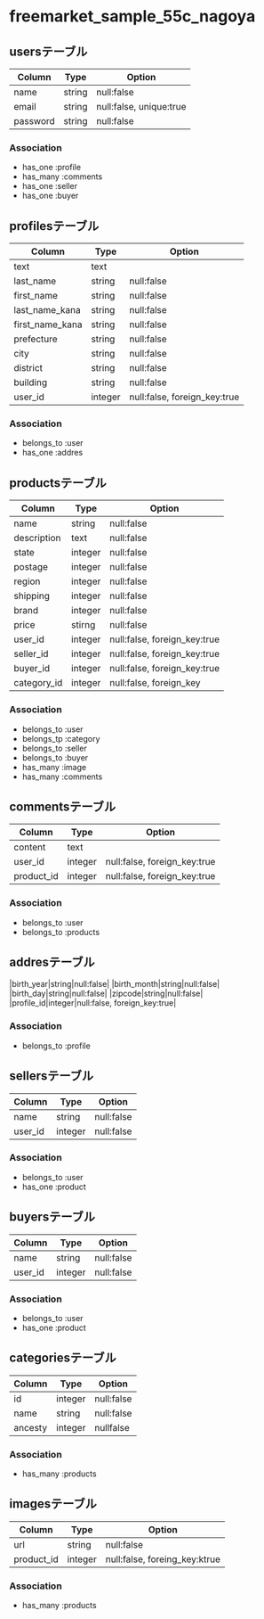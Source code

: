# freemarket_sample_55c_nagoya

## usersテーブル

|Column|Type|Option|
|------|----|------|
|name|string|null:false|
|email|string|null:false, unique:true|
|password|string|null:false|

### Association

- has_one  :profile
- has_many :comments
- has_one  :seller
- has_one  :buyer


## profilesテーブル

|Column|Type|Option|
|------|----|------|
|text|text|
|last_name|string|null:false|
|first_name|string|null:false|
|last_name_kana|string|null:false|
|first_name_kana|string|null:false|
|prefecture|string|null:false|
|city|string|null:false|
|district|string|null:false|
|building|string|null:false|
|user_id|integer|null:false, foreign_key:true|

### Association

- belongs_to :user
- has_one    :addres


## productsテーブル

|Column|Type|Option|
|------|----|------|
|name|string|null:false|
|description|text|null:false|
|state|integer|null:false|
|postage|integer|null:false|
|region|integer|null:false|
|shipping|integer|null:false|
|brand|integer|null:false|
|price|stirng|null:false|
|user_id|integer|null:false, foreign_key:true|
|seller_id|integer|null:false, foreign_key:true|
|buyer_id|integer|null:false, foreign_key:true|
|category_id|integer|null:false, foreign_key|

### Association
- belongs_to :user
- belongs_tp :category
- belongs_to :seller
- belongs_to :buyer
- has_many    :image
- has_many   :comments


## commentsテーブル

|Column|Type|Option|
|------|----|------|
|content|text|
|user_id|integer|null:false, foreign_key:true|
|product_id|integer|null:false, foreign_key:true|

### Association

- belongs_to :user
- belongs_to :products


## addresテーブル

|birth_year|string|null:false|
|birth_month|string|null:false|
|birth_day|string|null:false|
|zipcode|string|null:false|
|profile_id|integer|null:false, foreign_key:true|

### Association

- belongs_to :profile


## sellersテーブル

|Column|Type|Option|
|------|----|------|
|name|string|null:false|
|user_id|integer|null:false|

### Association

- belongs_to :user
- has_one    :product


## buyersテーブル

|Column|Type|Option|
|------|----|------|
|name|string|null:false|
|user_id|integer|null:false|

### Association

- belongs_to :user
- has_one    :product

## categoriesテーブル

|Column|Type|Option|
|------|----|------|
|id|integer|null:false|
|name|string|null:false|
|ancesty|integer|nullfalse|

### Association

- has_many :products


## imagesテーブル

|Column|Type|Option|
|------|----|------|
|url|string|null:false|
|product_id|integer|null:false, foreing_key:ktrue|

### Association

- has_many :products